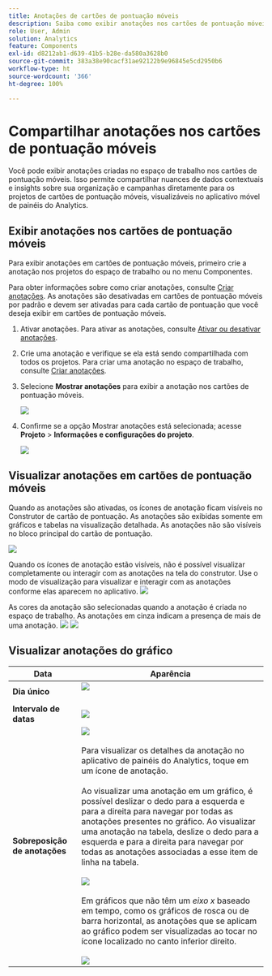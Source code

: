 ```yaml
---
title: Anotações de cartões de pontuação móveis
description: Saiba como exibir anotações nos cartões de pontuação móveis.
role: User, Admin
solution: Analytics
feature: Components
exl-id: d8212ab1-d639-41b5-b28e-da580a3628b0
source-git-commit: 383a38e90cacf31ae92122b9e96845e5cd2950b6
workflow-type: ht
source-wordcount: '366'
ht-degree: 100%

---
```



# Compartilhar anotações nos cartões de pontuação móveis

Você pode exibir anotações criadas no espaço de trabalho nos cartões de pontuação móveis. Isso permite compartilhar nuances de dados contextuais e insights sobre sua organização e campanhas diretamente para os projetos de cartões de pontuação móveis, visualizáveis no aplicativo móvel de painéis do Analytics.

## Exibir anotações nos cartões de pontuação móveis

Para exibir anotações em cartões de pontuação móveis, primeiro crie a anotação nos projetos do espaço de trabalho ou no menu Componentes.

Para obter informações sobre como criar anotações, consulte [Criar anotações](create-annotations.md). As anotações são desativadas em cartões de pontuação móveis por padrão e devem ser ativadas para cada cartão de pontuação que você deseja exibir em cartões de pontuação móveis.

1. Ativar anotações. Para ativar as anotações, consulte [Ativar ou desativar anotações](overview.md#annotations-on-off).

1. Crie uma anotação e verifique se ela está sendo compartilhada com todos os projetos. Para criar uma anotação no espaço de trabalho, consulte [Criar anotações](create-annotations.md).

1. Selecione **Mostrar anotações** para exibir a anotação nos cartões de pontuação móveis.

   ![](assets/show-annotations.png)

1. Confirme se a opção Mostrar anotações está selecionada; acesse **Projeto** > **Informações e configurações do projeto**.

   ![](assets/project-info-settings.png)

## Visualizar anotações em cartões de pontuação móveis

Quando as anotações são ativadas, os ícones de anotação ficam visíveis no Construtor de cartão de pontuação. As anotações são exibidas somente em gráficos e tabelas na visualização detalhada. As anotações não são visíveis no bloco principal do cartão de pontuação.

![](assets/view-annotations.png)

Quando os ícones de anotação estão visíveis, não é possível visualizar completamente ou interagir com as anotações na tela do construtor. Use o modo de visualização para visualizar e interagir com as anotações conforme elas aparecem no aplicativo. ![](assets/preview-icon.png)

As cores da anotação são selecionadas quando a anotação é criada no espaço de trabalho. As anotações em cinza indicam a presença de mais de uma anotação. ![](assets/gray-annotations1.png) ![](assets/gray-annotations2.png)

## Visualizar anotações do gráfico

| Data | Aparência |
| --- | --- |
| **Dia único** | ![](assets/single-day-mobile-annotations.png)<br></br> |
| **Intervalo de datas** | ![](assets/date-range.png) |
| **Sobreposição de anotações** | ![](assets/overlapping-annotations.png)<br></br>Para visualizar os detalhes da anotação no aplicativo de painéis do Analytics, toque em um ícone de anotação. <br></br>Ao visualizar uma anotação em um gráfico, é possível deslizar o dedo para a esquerda e para a direita para navegar por todas as anotações presentes no gráfico. Ao visualizar uma anotação na tabela, deslize o dedo para a esquerda e para a direita para navegar por todas as anotações associadas a esse item de linha na tabela. <br></br>![](assets/swipe-multiple-annotations.png) <br></br>Em gráficos que não têm um *eixo x* baseado em tempo, como os gráficos de rosca ou de barra horizontal, as anotações que se aplicam ao gráfico podem ser visualizadas ao tocar no ícone localizado no canto inferior direito.<br></br> ![](assets/charts-without-timebase.png) |
